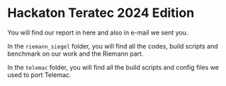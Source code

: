 # Hackaton Teratec 2024 Edition

You will find our report in here and also in e-mail we sent you.

In the `riemann_siegel` folder, you will find all the codes, build scripts and benchmark on our work and the Riemann part.

In the `telemac` folder, you will find all the build scripts and config files we used to port Telemac.